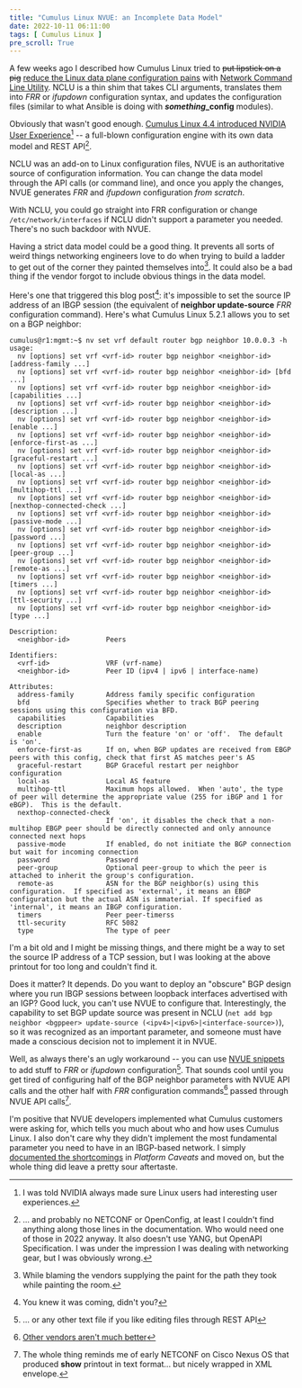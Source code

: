 ```yaml
---
title: "Cumulus Linux NVUE: an Incomplete Data Model"
date: 2022-10-11 06:11:00
tags: [ Cumulus Linux ]
pre_scroll: True
---
```

A few weeks ago I described how Cumulus Linux tried to ~~put lipstick on a pig~~ [reduce the Linux data plane configuration pains](/2022/09/linux-data-plane-configuration.html) with [Network Command Line Utility](/2022/09/cumulus-nclu.html). NCLU is a thin shim that takes CLI arguments, translates them into *FRR* or *ifupdown* configuration syntax, and updates the configuration files (similar to what Ansible is doing with ***something*\_config** modules).

Obviously that wasn't good enough. [Cumulus Linux 4.4 introduced NVIDIA User Experience](https://docs.nvidia.com/networking-ethernet-software/cumulus-linux-44/System-Configuration/NVIDIA-User-Experience-NVUE/)[^NV] -- a full-blown configuration engine with its own data model and REST API[^NNC].
<!--more-->
[^NV]: I was told NVIDIA always made sure Linux users had interesting user experiences.

[^NNC]: ... and probably no NETCONF or OpenConfig, at least I couldn't find anything along those lines in the documentation. Who would need one of those in 2022 anyway. It also doesn't use YANG, but OpenAPI Specification. I was under the impression I was dealing with networking gear, but I was obviously wrong.

NCLU was an add-on to Linux configuration files, NVUE is an authoritative source of configuration information. You can change the data model through the API calls (or command line), and once you apply the changes, NVUE generates *FRR* and *ifupdown* configuration *from scratch*.

With NCLU, you could go straight into FRR configuration or change `/etc/network/interfaces` if NCLU didn't support a parameter you needed. There's no such backdoor with NVUE.

Having a strict data model could be a good thing. It prevents all sorts of weird things networking engineers love to do when trying to build a ladder to get out of the corner they painted themselves into[^BM]. It could also be a bad thing if the vendor forgot to include obvious things in the data model.

[^BM]: While blaming the vendors supplying the paint for the path they took while painting the room.

Here's one that triggered this blog post[^YK]: it's impossible to set the source IP address of an IBGP session (the equivalent of **neighbor update-source** *FRR* configuration command). Here's what Cumulus Linux 5.2.1 allows you to set on a BGP neighbor:

[^YK]: You knew it was coming, didn't you?

```
cumulus@r1:mgmt:~$ nv set vrf default router bgp neighbor 10.0.0.3 -h
usage:
  nv [options] set vrf <vrf-id> router bgp neighbor <neighbor-id> [address-family ...]
  nv [options] set vrf <vrf-id> router bgp neighbor <neighbor-id> [bfd ...]
  nv [options] set vrf <vrf-id> router bgp neighbor <neighbor-id> [capabilities ...]
  nv [options] set vrf <vrf-id> router bgp neighbor <neighbor-id> [description ...]
  nv [options] set vrf <vrf-id> router bgp neighbor <neighbor-id> [enable ...]
  nv [options] set vrf <vrf-id> router bgp neighbor <neighbor-id> [enforce-first-as ...]
  nv [options] set vrf <vrf-id> router bgp neighbor <neighbor-id> [graceful-restart ...]
  nv [options] set vrf <vrf-id> router bgp neighbor <neighbor-id> [local-as ...]
  nv [options] set vrf <vrf-id> router bgp neighbor <neighbor-id> [multihop-ttl ...]
  nv [options] set vrf <vrf-id> router bgp neighbor <neighbor-id> [nexthop-connected-check ...]
  nv [options] set vrf <vrf-id> router bgp neighbor <neighbor-id> [passive-mode ...]
  nv [options] set vrf <vrf-id> router bgp neighbor <neighbor-id> [password ...]
  nv [options] set vrf <vrf-id> router bgp neighbor <neighbor-id> [peer-group ...]
  nv [options] set vrf <vrf-id> router bgp neighbor <neighbor-id> [remote-as ...]
  nv [options] set vrf <vrf-id> router bgp neighbor <neighbor-id> [timers ...]
  nv [options] set vrf <vrf-id> router bgp neighbor <neighbor-id> [ttl-security ...]
  nv [options] set vrf <vrf-id> router bgp neighbor <neighbor-id> [type ...]

Description:
  <neighbor-id>         Peers

Identifiers:
  <vrf-id>              VRF (vrf-name)
  <neighbor-id>         Peer ID (ipv4 | ipv6 | interface-name)

Attributes:
  address-family        Address family specific configuration
  bfd                   Specifies whether to track BGP peering sessions using this configuration via BFD.
  capabilities          Capabilities
  description           neighbor description
  enable                Turn the feature 'on' or 'off'.  The default is 'on'.
  enforce-first-as      If on, when BGP updates are received from EBGP peers with this config, check that first AS matches peer's AS
  graceful-restart      BGP Graceful restart per neighbor configuration
  local-as              Local AS feature
  multihop-ttl          Maximum hops allowed.  When 'auto', the type of peer will determine the appropriate value (255 for iBGP and 1 for eBGP).  This is the default.
  nexthop-connected-check
                        If 'on', it disables the check that a non-multihop EBGP peer should be directly connected and only announce connected next hops
  passive-mode          If enabled, do not initiate the BGP connection but wait for incoming connection
  password              Password
  peer-group            Optional peer-group to which the peer is attached to inherit the group's configuration.
  remote-as             ASN for the BGP neighbor(s) using this configuration.  If specified as 'external', it means an EBGP configuration but the actual ASN is immaterial. If specified as 'internal', it means an IBGP configuration.
  timers                Peer peer-timerss
  ttl-security          RFC 5082
  type                  The type of peer
```

I'm a bit old and I might be missing things, and there might be a way to set the source IP address of a TCP session, but I was looking at the above printout for too long and couldn't find it.

Does it matter? It depends. Do you want to deploy an "obscure" BGP design where you run IBGP sessions between loopback interfaces advertised with an IGP? Good luck, you can't use NVUE to configure that. Interestingly, the capability to set BGP update source was present in NCLU (`net add bgp neighbor <bgppeer> update-source (<ipv4>|<ipv6>|<interface-source>)`), so it was recognized as an important parameter, and someone must have made a conscious decision not to implement it in NVUE.

Well, as always there's an ugly workaround -- you can use [NVUE snippets](https://docs.nvidia.com/networking-ethernet-software/cumulus-linux-52/System-Configuration/NVIDIA-User-Experience-NVUE/NVUE-Snippets/) to add stuff to *FRR* or *ifupdown* configuration[^OTF]. That sounds cool until you get tired of configuring half of the BGP neighbor parameters with NVUE API calls and the other half with *FRR* configuration commands[^CNC] passed through NVUE API calls[^NXOS].

[^OTF]: ... or any other text file if you like editing files through REST API

[^CNC]: [Other vendors aren't much better](https://blog.ipspace.net/2018/01/use-yang-data-models-to-configure.html)

[^NXOS]: The whole thing reminds me of early NETCONF on Cisco Nexus OS that produced **show** printout in text format... but nicely wrapped in XML envelope.

I'm positive that NVUE developers implemented what Cumulus customers were asking for, which tells you much about who and how uses Cumulus Linux. I also don't care why they didn't implement the most fundamental parameter you need to have  in an IBGP-based network. I simply [documented the shortcomings](https://netsim-tools.readthedocs.io/en/latest/caveats.html#cumulus-5-0-with-nvue) in *Platform Caveats* and moved on, but the whole thing did leave a pretty sour aftertaste.